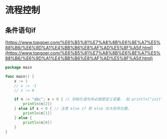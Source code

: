 # 流程控制



## 条件语句if

[https://www.topgoer.com/%E6%B5%81%E7%A8%8B%E6%8E%A7%E5%88%B6/%E6%9D%A1%E4%BB%B6%E8%AF%AD%E5%8F%A5if.html](https://www.topgoer.com/%E6%B5%81%E7%A8%8B%E6%8E%A7%E5%88%B6/%E6%9D%A1%E4%BB%B6%E8%AF%AD%E5%8F%A5if.html)



```go
package main

func main() {
	x := 1
	// x := -1
	// x := 0

	if n := "abc"; x > 0 { // 初始化语句未必就是定义变量， 如 println("init") 也是可以的。
		println(n[2])
	} else if x < 0 { // 注意 else if 和 else 左大括号位置。
		println(n[1])
	} else {
		println(n[0])
	}
}

```

